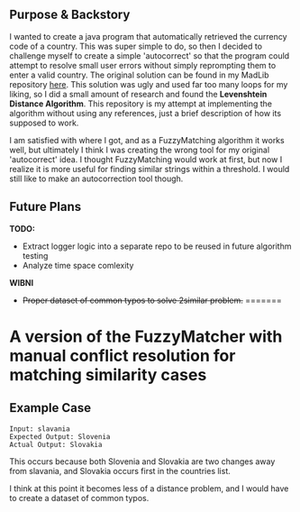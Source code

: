 ## **Purpose & Backstory**
I wanted to create a java program that automatically retrieved the currency code of a country. This was super simple to do, so then I decided to challenge myself to create a simple 'autocorrect' so that the program could attempt to resolve small user errors without simply reprompting them to enter a valid country. The original solution can be found in my MadLib repository [here](https://github.com/n8zone/MadLib). This solution was ugly and used far too many loops for my liking, so I did a small amount of research and found the **Levenshtein Distance Algorithm**. This repository is my attempt at implementing the algorithm without using any references, just a brief description of how its supposed to work.

I am satisfied with where I got, and as a FuzzyMatching algorithm it works well, but ultimately I think I was creating the wrong tool for my original 'autocorrect' idea. I thought FuzzyMatching would work at first, but now I realize it is more useful for finding similar strings within a threshold. I would still like to make an autocorrection tool though.



## Future Plans

**TODO:**
- Extract logger logic into a separate repo to be reused in future algorithm testing
- Analyze time space comlexity

**WIBNI**
- ~~Proper dataset of common typos to solve 2similar problem.~~
=======
# A version of the FuzzyMatcher with manual conflict resolution for matching similarity cases

## Example Case

```
Input: slavania
Expected Output: Slovenia
Actual Output: Slovakia
```
This occurs because both Slovenia and Slovakia are two changes away from slavania, and Slovakia occurs first in the countries list.

I think at this point it becomes less of a distance problem, and I would have to create a dataset of common typos.
